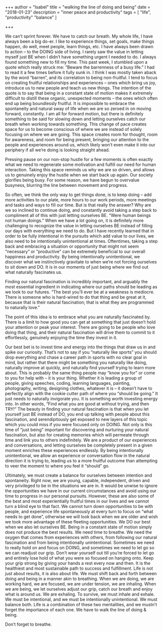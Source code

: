 +++
author = "Isabel"
title = "walking the line of doing and being"
date = "2018-01-23"
description = "inner peace and productivity"
tags = [
    "life",
    "productivity"
    "balance"
]

+++

We can’t sprint forever. We have to catch our breath.
My whole life, I have always been a big do-er. I like to experience things, set goals, make things happen, do well, meet people, learn things, etc. I have always been drawn to action – to the DOING side of living. I rarely saw the value in letting myself just BE when I didn’t have something urgent I needed to do. I always found something new to fill my time.
This past week, I stumbled upon a quote which really struck me:
“Beware the barrenness of a busy life.”
I had to read it a few times before it fully sunk in. I think I was mostly taken aback by the word “barren”, and its correlation to being non-fruitful. I tend to focus on creating fruitful relationships and experiences – ones which bring us joy, introduce us to new people and teach us new things. The intention of the quote is to say that being in a constant state of motion makes it extremely difficult to distill these organic, unexpected moments – the ones which often end up being boundlessly fruitful. It is impossible to embrace the spontaneity and natural sway of life when we are so zeroed in on moving forward, constantly.
I am all for forward motion, but there is definitely something to be said for slowing down and letting ourselves catch our breath when working towards something. This change of pace creates space for us to become conscious of where we are instead of solely focusing on where we are going. This space creates room for thought, room for awareness, and room for being present, bringing our attention to the people and experiences around us, which likely won’t even make it into our periphery if all we’re doing is looking straight ahead.
 
Pressing pause on our non-stop hustle for a few moments is often exactly what we need to regenerate some motivation and fulfill our need for human interaction. Taking this space reminds us why we are so driven, and allows us to genuinely enjoy the hustle when we start back up again.
Our society glorifies being busy. For some reason, we have begun to overvalue busyness, blurring the line between movement and progress.
 
So often, we think the only way to get things done, is to keep doing – add more activities to our plate, more hours to our work periods, more meetings and tasks and ways to fill our time. But is that really the answer? Why are we so inclined to continue doing, and constantly avoid taking a step back to compliment all of this with just letting ourselves BE.
“Were human beings not human doings.”
When we have a lot going on, it is definitely more challenging to recognize the value in letting ourselves BE instead of filling our days with everything we need to do. But I have recently learned that in order to be fully intentional in the pursuits which add value to our lives, we also need to be intentionally unintentional at times. Oftentimes, taking a step back and embracing a situation or opportunity that might not seem “necessary” or “productive” can be extremely beneficial to our overall happiness and productivity. By being intentionally unintentional, we discover what we instinctively gravitate to when we’re not forcing ourselves to sit down and DO. It is in our moments of just being where we find out what naturally fascinates us.

Finding our natural fascination is incredibly important, and arguably the most essential ingredient in indicating where our paths should be leading as we look to our futures.
“The best you’ll ever be at a weakness is mediocre. There is someone who is hard-wired to do that thing and be great at it, because that is their natural fascination; that is what they are programmed to naturally love.”

The point of this idea is to embrace what you are naturally fascinated by. There is a limit to how good you can get at something that just doesn’t hold your attention or peak your interest. There are going to be people who love doing that thing, and their natural fascination will drive them to commit to it effortlessly, genuinely enjoying the time they invest in it.

Our best bet is to invest time and energy into the things that draw us in and spike our curiosity. That’s not to say if you “naturally like sports” you should drop everything and chase a career path in sports with no clear goal in mind, but rather that there might be something you naturally like doing, naturally improve at quickly, and naturally find yourself trying to learn more about. This is probably the same thing people may “know you for” or come to you for help with – it is your thing. Whether it is leading a group of people, giving speeches, coding, learning languages, painting, photography, writing, designing clothes, whatever it is – it doesn’t have to perfectly align with the cookie cutter path of where you “should be going.” It just needs to naturally invigorate you. It is something worth investing energy into.  In other words,
“Find what you are good at without trying, and then TRY!”
The beauty in finding your natural fascination is that when you let yourself just BE instead of DO, you end up talking with people about this fascination, and serendipitously get exposed to new layers of this topic which you could miss if you were focused only on DOING.
Not only is this time of “just being” important for discovering and nurturing your natural fascination, but also for creating memories which will permeate through time and link you to others indefinitely. We are a product of our experiences and conversations, and letting ourselves be completely present in a given moment enriches these experiences endlessly. By being intentionally unintentional, we allow an experience or conversation flow in the natural direction it is trying to, leading us to a more fruitful outcome than attempting to veer the moment to where you feel it “should” go.

Ultimately, we must create a balance for ourselves between intention and spontaneity.
Right now, we are young, capable, independent, driven and very privileged to be in the situations we are in. It would be unwise to ignore the opportunities we have in our current circumstances and avoid using our time to progress in our personal pursuits. However, these are also some of the best and most experientially fruitful times in our lives and we cannot turn a blind eye to that fact. We cannot turn down opportunities to be with people, and experience life spontaneously at every turn to focus on “what needs to get done”, otherwise we will look back when we are older and wish we took more advantage of these fleeting opportunities.
We DO our best when we also let ourselves BE. Being in a constant state of motion simply does not produce the best results. We need time to breathe. We need the oxygen that comes from experiences with others, from following our natural fascination and from being intentionally unintentional.
Sometimes we need to really hold on and focus on DOING, and sometimes we need to let go so we can readjust our grip.
Don’t wear yourself out till you’re forced to let go and entirely lose hold of what you were so focused on hanging onto. Keep your grip strong by giving your hands a rest every now and then. It is the healthiest and most sustainable path to success and fulfillment.
Life is not just about results, it is also about life.
We must shift back and forth between doing and being in a manner akin to breathing. When we are doing, we are working hard, we are focused, we are under tension, we are inhaling. When we are being, we let ourselves adjust our grip, catch our breath and enjoy what is around us. We are exhaling.
To survive, we must inhale and exhale.
We must be intentional, and we must be intentionally unintentional.
We must balance both.
Life is a combination of these two mentalities, and we mustn’t forget the importance of each one.
We have to walk the line of doing & being.
 
Don’t forget to breathe.


